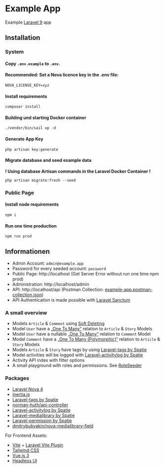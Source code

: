 # Example App

Example [Laravel 9](https://laravel.com/docs/9.x/) app

## Installation

### System

#### Copy `.env.example` to `.env`.

#### **Recommended**: Set a Nova licence key in the .env file:

```dotenv
NOVA_LICENSE_KEY=xyz
```

#### Install requirements

```shell
composer install
```

#### Building und starting Docker container

```shell
./vendor/bin/sail up -d
```

#### Generate App Key

```shell
php artisan key:generate
```

#### Migrate database and seed example data

**! Using database Artisan commands in the Laravel Docker Container !**

```shell
php artisan migrate:fresh --seed
```

### Public Page

#### Install node requirements

```shell
npm i
```

#### Run one time production

```shell
npm run prod
```

## Informationen

* Admin Account: `admin@example.app`
* Password for every seeded account: `password`
* Public Page: http://localhost (Get Server Error without run one time npm prod)
* Administration: http://localhost/admin
* API: http://localhost/api (Postman Collection: [example-app.postman-collection.json](example-app.postman_collection.json))
* API Authentication is made possible with [Laravel Sanctum](https://laravel.com/docs/9.x/sanctum)

### A small overview

* Models `Article` & `Comment` using [Soft Deleting](https://laravel.com/docs/9.x/eloquent#soft-deleting)
* Model `User` have a [„One To Many“](https://laravel.com/docs/9.x/eloquent-relationships#one-to-many) relation to `Article` & `Story` Models
* Model `User` have a nullable [„One To Many“](https://laravel.com/docs/9.x/eloquent-relationships#one-to-many) relation to `Comment` Model
* Model `Comment` have a [„One To Many (Polymorphic)“](https://laravel.com/docs/9.x/eloquent-relationships#one-to-many-polymorphic-relations) relation to `Article` & `Story` Models
* Models `Article` & `Story` have tags by using [Laravel-tags by Spatie](https://spatie.be/docs/laravel-tags/v4/introduction)
* Model activities will be logged with [Laravel-activitylog by Spatie](https://spatie.be/docs/laravel-activitylog/v4)
* Activity API index with filter options
* A small playground with roles and permissions. See [RoleSeeder](database/seeders/RoleSeeder.php)

### Packages

* [Laravel Nova 4](https://nova.laravel.com/)
* [Inertia.js](https://inertiajs.com/)
* [Laravel-tags by Spatie](https://spatie.be/docs/laravel-tags/v4)
* [norman-huth/api-controller](https://github.com/Muetze42/api-controller)
* [Laravel-activitylog by Spatie](https://spatie.be/docs/laravel-activitylog/v4)
* [Laravel-medialibrary by Spatie](https://spatie.be/docs/laravel-medialibrary/v10)
* [Laravel-permission by Spatie](https://spatie.be/docs/laravel-permission/v5)
* [dmitrybubyakin/nova-medialibrary-field](https://github.com/dmitrybubyakin/nova-medialibrary-field)

For Frontend Assets:

* [Vite](https://vitejs.dev/) + [Laravel Vite Plugin](https://laravel.com/docs/9.x/vite)
* [Tailwind CSS](https://tailwindcss.com/)
* [Vue.js 3](https://vuejs.org/)
* [Headless UI](https://headlessui.com/)
